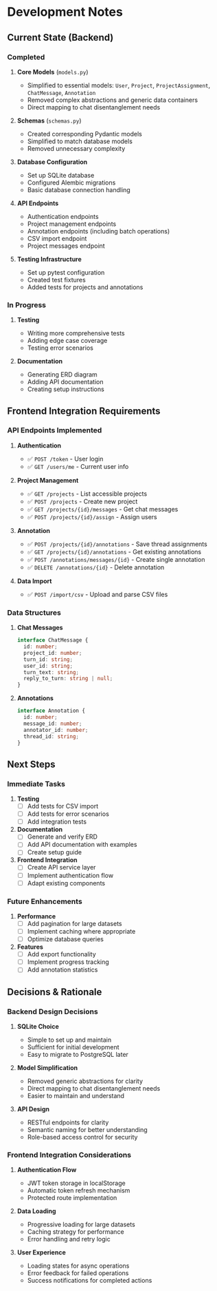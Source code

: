 # Development Notes

## Current State (Backend)

### Completed
1. **Core Models** (`models.py`)
   - Simplified to essential models: `User`, `Project`, `ProjectAssignment`, `ChatMessage`, `Annotation`
   - Removed complex abstractions and generic data containers
   - Direct mapping to chat disentanglement needs

2. **Schemas** (`schemas.py`)
   - Created corresponding Pydantic models
   - Simplified to match database models
   - Removed unnecessary complexity

3. **Database Configuration**
   - Set up SQLite database
   - Configured Alembic migrations
   - Basic database connection handling

4. **API Endpoints**
   - Authentication endpoints
   - Project management endpoints
   - Annotation endpoints (including batch operations)
   - CSV import endpoint
   - Project messages endpoint

5. **Testing Infrastructure**
   - Set up pytest configuration
   - Created test fixtures
   - Added tests for projects and annotations

### In Progress
1. **Testing**
   - Writing more comprehensive tests
   - Adding edge case coverage
   - Testing error scenarios

2. **Documentation**
   - Generating ERD diagram
   - Adding API documentation
   - Creating setup instructions

## Frontend Integration Requirements

### API Endpoints Implemented
1. **Authentication**
   - ✅ `POST /token` - User login
   - ✅ `GET /users/me` - Current user info

2. **Project Management**
   - ✅ `GET /projects` - List accessible projects
   - ✅ `POST /projects` - Create new project
   - ✅ `GET /projects/{id}/messages` - Get chat messages
   - ✅ `POST /projects/{id}/assign` - Assign users

3. **Annotation**
   - ✅ `POST /projects/{id}/annotations` - Save thread assignments
   - ✅ `GET /projects/{id}/annotations` - Get existing annotations
   - ✅ `POST /annotations/messages/{id}` - Create single annotation
   - ✅ `DELETE /annotations/{id}` - Delete annotation

4. **Data Import**
   - ✅ `POST /import/csv` - Upload and parse CSV files

### Data Structures
1. **Chat Messages**
   ```typescript
   interface ChatMessage {
     id: number;
     project_id: number;
     turn_id: string;
     user_id: string;
     turn_text: string;
     reply_to_turn: string | null;
   }
   ```

2. **Annotations**
   ```typescript
   interface Annotation {
     id: number;
     message_id: number;
     annotator_id: number;
     thread_id: string;
   }
   ```

## Next Steps

### Immediate Tasks
1. **Testing**
   - [ ] Add tests for CSV import
   - [ ] Add tests for error scenarios
   - [ ] Add integration tests

2. **Documentation**
   - [ ] Generate and verify ERD
   - [ ] Add API documentation with examples
   - [ ] Create setup guide

3. **Frontend Integration**
   - [ ] Create API service layer
   - [ ] Implement authentication flow
   - [ ] Adapt existing components

### Future Enhancements
1. **Performance**
   - [ ] Add pagination for large datasets
   - [ ] Implement caching where appropriate
   - [ ] Optimize database queries

2. **Features**
   - [ ] Add export functionality
   - [ ] Implement progress tracking
   - [ ] Add annotation statistics

## Decisions & Rationale

### Backend Design Decisions
1. **SQLite Choice**
   - Simple to set up and maintain
   - Sufficient for initial development
   - Easy to migrate to PostgreSQL later

2. **Model Simplification**
   - Removed generic abstractions for clarity
   - Direct mapping to chat disentanglement needs
   - Easier to maintain and understand

3. **API Design**
   - RESTful endpoints for clarity
   - Semantic naming for better understanding
   - Role-based access control for security

### Frontend Integration Considerations
1. **Authentication Flow**
   - JWT token storage in localStorage
   - Automatic token refresh mechanism
   - Protected route implementation

2. **Data Loading**
   - Progressive loading for large datasets
   - Caching strategy for performance
   - Error handling and retry logic

3. **User Experience**
   - Loading states for async operations
   - Error feedback for failed operations
   - Success notifications for completed actions 